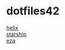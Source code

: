 # dotfiles42

[helix](https://github.com/helix-editor/helix)  
[starship](https://starship.rs/)  
[eza](https://github.com/eza-community/eza)  
